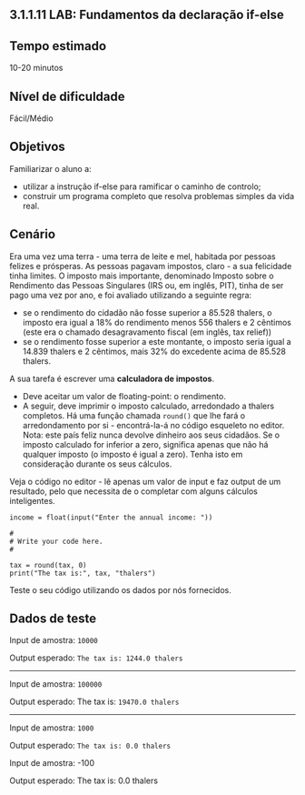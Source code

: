 ## 3.1.1.11 LAB: Fundamentos da declaração if-else
## Tempo estimado
10-20 minutos

## Nível de dificuldade
Fácil/Médio

## Objetivos
Familiarizar o aluno a:

* utilizar a instrução if-else para ramificar o caminho de controlo;
* construir um programa completo que resolva problemas simples da vida real.

## Cenário
Era uma vez uma terra - uma terra de leite e mel, habitada por pessoas felizes e prósperas. As pessoas pagavam impostos, claro - a sua felicidade tinha limites. O imposto mais importante, denominado Imposto sobre o Rendimento das Pessoas Singulares (IRS ou, em inglês, PIT), tinha de ser pago uma vez por ano, e foi avaliado utilizando a seguinte regra:

* se o rendimento do cidadão não fosse superior a 85.528 thalers, o imposto era igual a 18% do rendimento menos 556 thalers e 2 cêntimos (este era o chamado desagravamento fiscal (em inglês, tax relief))
* se o rendimento fosse superior a este montante, o imposto seria igual a 14.839 thalers e 2 cêntimos, mais 32% do excedente acima de 85.528 thalers.

A sua tarefa é escrever uma **calculadora de impostos**.

* Deve aceitar um valor de floating-point: o rendimento.
* A seguir, deve imprimir o imposto calculado, arredondado a thalers completos. Há uma função chamada `round()` que lhe fará o arredondamento por si - encontrá-la-á no código esqueleto no editor.
Nota: este país feliz nunca devolve dinheiro aos seus cidadãos. Se o imposto calculado for inferior a zero, significa apenas que não há qualquer imposto (o imposto é igual a zero). Tenha isto em consideração durante os seus cálculos.

Veja o código no editor - lê apenas um valor de input e faz output de um resultado, pelo que necessita de o completar com alguns cálculos inteligentes.

```
income = float(input("Enter the annual income: "))

#
# Write your code here.
#

tax = round(tax, 0)
print("The tax is:", tax, "thalers")
```

Teste o seu código utilizando os dados por nós fornecidos.

## Dados de teste

Input de amostra: `10000`

Output esperado: `The tax is: 1244.0 thalers`
<hr>

Input de amostra: `100000`

Output esperado: The tax is: `19470.0 thalers`
<hr>

Input de amostra: `1000`

Output esperado: `The tax is: 0.0 thalers`

Input de amostra: -100

Output esperado: The tax is: 0.0 thalers
